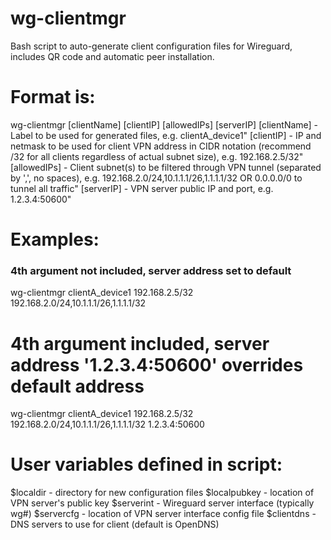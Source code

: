 # wg-clientmgr
Bash script to auto-generate client configuration files for Wireguard, includes QR code and automatic peer installation.


# Format is:
wg-clientmgr [clientName] [clientIP] [allowedIPs] [serverIP]
[clientName] - Label to be used for generated files, e.g. clientA_device1"
[clientIP] - IP and netmask to be used for client VPN address in CIDR notation (recommend /32 for all clients regardless of actual subnet size), e.g. 192.168.2.5/32"
[allowedIPs] - Client subnet(s) to be filtered through VPN tunnel (separated by ',', no spaces), e.g. 192.168.2.0/24,10.1.1.1/26,1.1.1.1/32 OR 0.0.0.0/0 to tunnel all traffic"
[serverIP] - VPN server public IP and port, e.g. 1.2.3.4:50600"

# Examples: 
### 4th argument not included, server address set to default
wg-clientmgr clientA_device1 192.168.2.5/32 192.168.2.0/24,10.1.1.1/26,1.1.1.1/32
# 4th argument included, server address '1.2.3.4:50600' overrides default address
wg-clientmgr clientA_device1 192.168.2.5/32 192.168.2.0/24,10.1.1.1/26,1.1.1.1/32 1.2.3.4:50600 

# User variables defined in script:
$localdir - directory for new configuration files
$localpubkey - location of VPN server's public key
$serverint - Wireguard server interface (typically wg#)
$servercfg - location of VPN server interface config file
$clientdns - DNS servers to use for client (default is OpenDNS)
